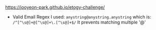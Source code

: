 https://jooyeon-park.github.io/etogy-challenge/

- Valid Email Regex I used:
  `anystring@anystring.anystring`
  which is:
  `/^[^\s@]+@[^\s@]+\.[^\s@]+$/`
  It prevents matching multiple '@'
